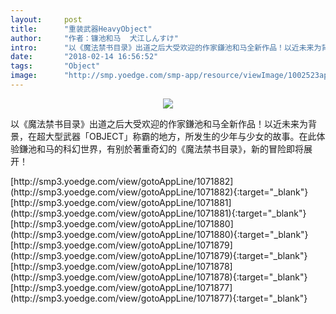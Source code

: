 ```yaml
---
layout:     post
title:      "重装武器HeavyObject"
author:     "作者：镰池和马  犬江しんすけ"
intro:      "以《魔法禁书目录》出道之后大受欢迎的作家鎌池和马全新作品！以近未来为背景，在超大型武器「OBJECT」称霸的地方，所发生的少年与少女的故事。在此体验鎌池和马的科幻世界，有别於著重奇幻的《魔法禁书目录》，新的冒险即将展开！"
date:       "2018-02-14 16:56:52"
tags:       "Object"
image:      "http://smp.yoedge.com/smp-app/resource/viewImage/1002523appline.png"
---
```

<div style="text-align: center">
<p><img src="http://smp.yoedge.com/smp-app/resource/viewImage/1002523appline.png"/></p>
</div>
<p class="post-meta">
<span>以《魔法禁书目录》出道之后大受欢迎的作家鎌池和马全新作品！以近未来为背景，在超大型武器「OBJECT」称霸的地方，所发生的少年与少女的故事。在此体验鎌池和马的科幻世界，有别於著重奇幻的《魔法禁书目录》，新的冒险即将展开！</span>
</p>
[http://smp3.yoedge.com/view/gotoAppLine/1071882](http://smp3.yoedge.com/view/gotoAppLine/1071882){:target="_blank"}
[http://smp3.yoedge.com/view/gotoAppLine/1071881](http://smp3.yoedge.com/view/gotoAppLine/1071881){:target="_blank"}
[http://smp3.yoedge.com/view/gotoAppLine/1071880](http://smp3.yoedge.com/view/gotoAppLine/1071880){:target="_blank"}
[http://smp3.yoedge.com/view/gotoAppLine/1071879](http://smp3.yoedge.com/view/gotoAppLine/1071879){:target="_blank"}
[http://smp3.yoedge.com/view/gotoAppLine/1071878](http://smp3.yoedge.com/view/gotoAppLine/1071878){:target="_blank"}
[http://smp3.yoedge.com/view/gotoAppLine/1071877](http://smp3.yoedge.com/view/gotoAppLine/1071877){:target="_blank"}


